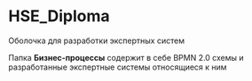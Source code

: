 # HSE_Diploma
Оболочка для разработки экспертных систем

Папка <b>Бизнес-процессы</b> содержит в себе BPMN 2.0 схемы и разработанные экспертные системы относящиеся к ним
